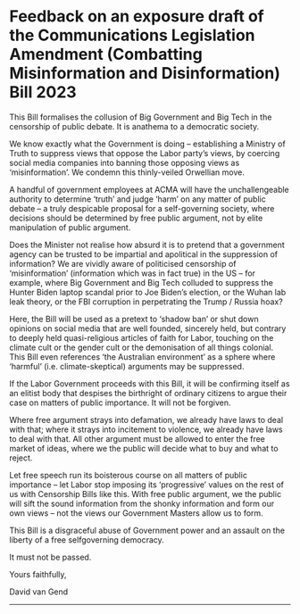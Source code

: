 # Feedback on an exposure draft of the Communications Legislation Amendment (Combatting Misinformation and Disinformation) Bill 2023

This Bill formalises the collusion of Big Government and Big Tech in the censorship of public
debate. It is anathema to a democratic society.

We know exactly what the Government is doing – establishing a Ministry of Truth to suppress
views that oppose the Labor party’s views, by coercing social media companies into banning
those opposing views as ‘misinformation’. We condemn this thinly-veiled Orwellian move.

A handful of government employees at ACMA will have the unchallengeable authority to
determine ‘truth’ and judge ‘harm’ on any matter of public debate – a truly despicable proposal
for a self-governing society, where decisions should be determined by free public argument, not
by elite manipulation of public argument.

Does the Minister not realise how absurd it is to pretend that a government agency can be
trusted to be impartial and apolitical in the suppression of information? We are vividly aware of
politicised censorship of ‘misinformation’ (information which was in fact true) in the US – for
example, where Big Government and Big Tech colluded to suppress the Hunter Biden laptop
scandal prior to Joe Biden’s election, or the Wuhan lab leak theory, or the FBI corruption in
perpetrating the Trump / Russia hoax?

Here, the Bill will be used as a pretext to ‘shadow ban’ or shut down opinions on social media
that are well founded, sincerely held, but contrary to deeply held quasi-religious articles of faith
for Labor, touching on the climate cult or the gender cult or the demonisation of all things
colonial. This Bill even references ‘the Australian environment’ as a sphere where ‘harmful’ (i.e.
climate-skeptical) arguments may be suppressed.

If the Labor Government proceeds with this Bill, it will be confirming itself as an elitist body that
despises the birthright of ordinary citizens to argue their case on matters of public importance. It
will not be forgiven.

Where free argument strays into defamation, we already have laws to deal with that; where it
strays into incitement to violence, we already have laws to deal with that. All other argument
must be allowed to enter the free market of ideas, where we the public will decide what to buy
and what to reject.

Let free speech run its boisterous course on all matters of public importance – let Labor stop
imposing its ‘progressive’ values on the rest of us with Censorship Bills like this. With free public
argument, we the public will sift the sound information from the shonky information and form our
own views – not the views our Government Masters allow us to form.

This Bill is a disgraceful abuse of Government power and an assault on the liberty of a free selfgoverning democracy.

It must not be passed.

Yours faithfully,

David van Gend


-----

